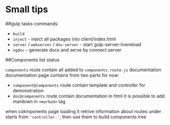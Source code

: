 # Small tips

##gulp tasks commands:

- `build` 
- `inject` - inject all packages into client/index.html
- `server` / `webserver` / `dev-server` - start gulp-server-livereload
- `ngdoc` - generate docs and serve by connect.server

##Components list status

`components` route contain all added to `components.route.js` documentation
documentation page contains from two parts for now:
 - `component@components` route contain template and controller for demonstration
 - `doc@components` route contain documentation in html it is possible to add mardown
in `<marked>` tag

when cokmponents page loading it retrive information about routes under starts from
`'controller.'`, then use them to build components tree
